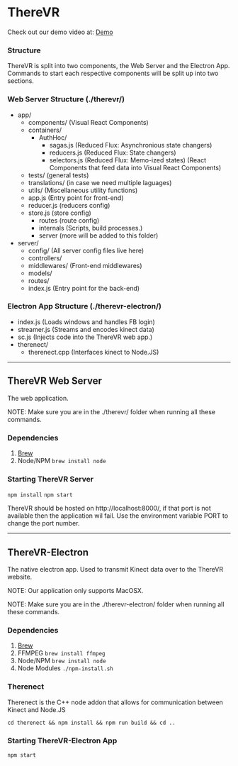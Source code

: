 # ThereVR

Check out our demo video at: [Demo](https://youtu.be/F5jgOfT--sU)

### Structure

ThereVR is split into two components, the Web Server and the Electron App. Commands to start each respective components will be split up into two sections.

### Web Server Structure (./therevr/)
- app/
  - components/ (Visual React Components)
  - containers/
    - AuthHoc/
      - sagas.js (Reduced Flux: Asynchronious state changers)
      - reducers.js (Reduced Flux: State changers)
      - selectors.js (Reduced Flux: Memo-ized states)
    (React Components that feed data into Visual React Components)
  - tests/ (general tests)
  - translations/ (in case we need multiple laguages)
  - utils/
    (Miscellaneous utility functions)
  - app.js (Entry point for front-end)
  - reducer.js (reducers config)
  - store.js (store config)
    - routes (route config)
    - internals (Scripts, build processes.)
    - server (more will be added to this folder)
- server/
  - config/ (All server config files live here)
  - controllers/
  - middlewares/ (Front-end middlewares)
  - models/
  - routes/
  - index.js (Entry point for the back-end)

### Electron App Structure (./therevr-electron/)
- index.js
  (Loads windows and handles FB login)
- streamer.js
  (Streams and encodes kinect data)
- sc.js
  (Injects code into the ThereVR web app.)
- therenect/
  - therenect.cpp (Interfaces kinect to Node.JS)

------------------------------------------------------------------------------------------

## ThereVR Web Server

The web application.
  
NOTE: Make sure you are in the ./therevr/ folder when running all these commands.

### Dependencies

  1. [Brew](https://brew.sh/)
  2. Node/NPM `brew install node`

### Starting ThereVR Server

  `npm install`
  `npm start`

ThereVR should be hosted on http://localhost:8000/, if that port is not available
then the application wil fail. Use the environment variable PORT to change the port
number.

------------------------------------------------------------------------------------------

## ThereVR-Electron

The native electron app. Used to transmit Kinect data over to the ThereVR website.
  
NOTE: Our application only supports MacOSX.
  
NOTE: Make sure you are in the ./therevr-electron/ folder when running all these commands.

### Dependencies

  1. [Brew](https://brew.sh/)
  2. FFMPEG `brew install ffmpeg`
  3. Node/NPM `brew install node`
  4. Node Modules `./npm-install.sh`

### Therenect
Therenect is the C++ node addon that allows for communication between Kinect and Node.JS

  `cd therenect && npm install && npm run build && cd ..`

### Starting ThereVR-Electron App

  `npm start`
